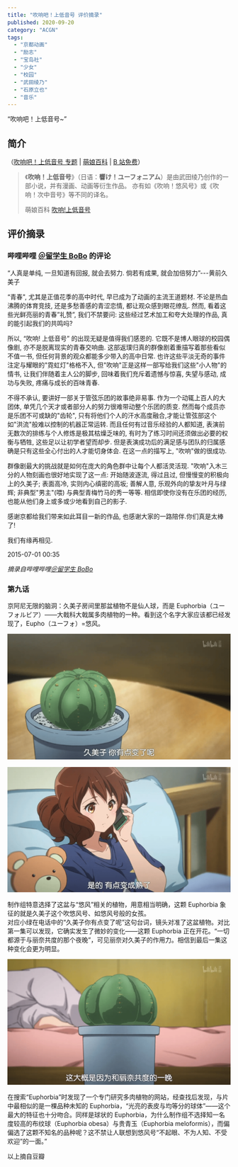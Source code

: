 ```yaml
---
title: "吹响吧！上低音号 评价摘录"
published: 2020-09-20
category: "ACGN"
tags:
  - "京都动画"
  - "励志"
  - "宝岛社"
  - "少女"
  - "校园"
  - "武田绫乃"
  - "石原立也"
  - "音乐"
---
```


“吹响吧！上低音号~”

## 简介

（[吹响吧！上低音号 专题](https://magma.ink/%e5%90%b9%e5%93%8d%e5%90%a7%ef%bc%81%e4%b8%8a%e4%bd%8e%e9%9f%b3%e5%8f%b7-%e7%b3%bb%e5%88%97/) | [萌娘百科](https://zh.moegirl.org.cn/%E5%90%B9%E5%93%8D!%E4%B8%8A%E4%BD%8E%E9%9F%B3%E5%8F%B7) | [B 站免费](https://www.bilibili.com/bangumi/play/ep28919)）

> 《**吹响！上低音号**》（日语：**響け！ユーフォニアム**）是由武田绫乃创作的一部小说，并有漫画、动画等衍生作品。 亦有如《吹响！悠风号》或《吹响！次中音号》等不同的译名。
>
> 萌娘百科 [吹响!上低音号](https://zh.moegirl.org.cn/%E5%90%B9%E5%93%8D!%E4%B8%8A%E4%BD%8E%E9%9F%B3%E5%8F%B7)

## 评价摘录

### 哔哩哔哩 [＠留学生 BoBo](https://space.bilibili.com/246336) 的评论

“人真是单纯, 一旦知道有回报, 就会去努力. 倘若有成果, 就会加倍努力”---黄前久美子

“青春", 尤其是正值花季的高中时代, 早已成为了动画的主流王道题材. 不论是热血沸腾的体育竞技, 还是多愁善感的青涩恋情, 都让观众感到眼花缭乱. 然而, 看着这些光鲜亮丽的青春”礼赞”, 我们不禁要问: 这些经过艺术加工和夸大处理的作品, 真的能引起我们的共鸣吗?

所以, “吹响! 上低音号” 的出现无疑是值得我们感恩的. 它既不是博人眼球的校园偶像剧, 亦不是脱离现实的青春交响曲. 这部返璞归真的群像剧着重描写着那些看似不值一书, 但任何背景的观众都能多少带入的高中日常. 也许这些平淡无奇的事件注定与耀眼的"霓虹灯"格格不入, 但"吹响"正是这样一部写给我们这些"小人物"的情书, 让我们伴随着主人公的脚步, 回味着我们充斥着遗憾与惊喜, 失望与感动, 成功与失败, 疼痛与成长的百味青春.

不得不承认, 要讲好一部关于管弦乐团的故事绝非易事. 作为一个动辄上百人的大团体, 单凭几个天才或者部分人的努力很难带动整个乐团的质变. 然而每个成员亦是乐团不可或缺的"齿轮", 只有将他们个人的汗水高度融合,才能让管弦部这个如"洪流"般难以控制的机器正常运转. 而且任何有过音乐经验的人都知道, 表演前无数次的排练与个人修炼是极其枯燥乏味的, 有时为了练习时间还须做出必要的权衡与牺牲, 这些足以让初学者望而却步. 但是表演成功后的满足感与团队的归属感确是只有这些全心付出的人才能切身体会. 在这一点的描写上, "吹响"做的很成功.

群像剧最大的挑战就是如何在庞大的角色群中让每个人都活灵活现. "吹响"入木三分的人物刻画也很好地实现了这一点: 开始随波逐流, 得过且过, 但慢慢变的积极向上的久美子; 表面高冷, 实则内心缜密的高坂; 善解人意, 乐观外向的挚友叶月与绿辉; 非典型"男主"(喂) 与典型青梅竹马的秀一等等. 相信即使你没有在乐团的经历, 也能从他们身上或多或少地看到自己的影子.

感谢京都给我们带来如此耳目一新的作品, 也感谢大家的一路陪伴.你们真是太棒了!

我们有缘再相见.

2015-07-01 00:35

_摘录自哔哩哔哩[＠留学生 BoBo](https://space.bilibili.com/246336)_

### 第九话

京阿尼无限的脑洞：久美子房间里那盆植物不是仙人球，而是 Euphorbia（ユーフォルビア）——大戟科大戟属多肉植物的一种。看到这个名字大家应该都已经发现了，Eupho（ユーフォ）=悠风。

![](images/9bc5c578fd5625f287fe3e1333f7b57fb60ac22c.jpg@1320w_742h.png)

![](images/05ff81fb4ec567431ab1e2a1c0b68d90f42b156c.jpg@1320w_742h.png)

制作组特意选择了这盆与“悠风”相关的植物，用意相当明确，这颗 Euphorbia 象征的就是久美子这个吹悠风号、如悠风号般的女孩。  
对应小绿在电话中的“久美子你有点变了呢”这句台词，镜头对准了这盆植物。对比第一集可以发现，它确实发生了微妙的变化——这颗 Euphorbia 正在开花。“一切都源于与丽奈共度的那个夜晚”，可见丽奈对久美子的作用力。相信到最后一集这种变化会更为明显。

![](images/d546ce04d72dda73791bc57e348e808486ffc1cc.jpg@1320w_742h.png)

在搜索“Euphorbia”时发现了一个专门研究多肉植物的网站，经查找后发现，与片中最相似的是一棵品种未知的 Euphorbia，“光亮的表皮与均等分的球体”——这个最大的特征也十分吻合。同样是球状的 Euphorbia，为什么制作组不选择知一名度较高的布纹球（Euphorbia obesa）与贵青玉（Euphorbia meloformis），而偏偏选了这颗不知名的品种呢？这不禁让人联想到悠风号“不起眼、不为人知、不受欢迎”的一面。”

以上摘自豆瓣
